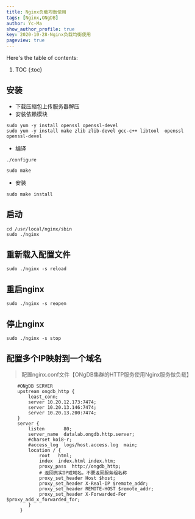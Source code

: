 ```yaml
---
title: Nginx负载均衡使用
tags: [Nginx,ONgDB]
author: Yc-Ma
show_author_profile: true
key: 2020-10-28-Nginx负载均衡使用
pageview: true
---
```


Here's the table of contents:
1. TOC
{:toc}

## 安装
- 下载压缩包上传服务器解压
- 安装依赖模块
```
sudo yum -y install openssl openssl-devel
sudo yum -y install make zlib zlib-devel gcc-c++ libtool  openssl openssl-devel
```
- 编译
```
./configure
```
```
sudo make
```

- 安装
```
sudo make install
```

## 启动
```
cd /usr/local/nginx/sbin
sudo ./nginx
```

## 重新载入配置文件
```
sudo ./nginx -s reload
```
## 重启nginx
```
sudo ./nginx -s reopen
```
## 停止nginx
```
sudo ./nginx -s stop
```

## 配置多个IP映射到一个域名
>配置nginx.conf文件【ONgDB集群的HTTP服务使用Nginx服务做负载】
```
    #ONgDB SERVER
    upstream ongdb_http {
        least_conn;
        server 10.20.12.173:7474;
        server 10.20.13.146:7474;
        server 10.20.13.200:7474;
    }
    server {
        listen       80;
        server_name  datalab.ongdb.http.server;
        #charset koi8-r;
        #access_log  logs/host.access.log  main;
        location / {
            root   html;
            index  index.html index.htm;
            proxy_pass  http://ongdb_http;
            # 返回真实IP或域名，不要返回服务组名称
            proxy_set_header Host $host;
            proxy_set_header X-Real-IP $remote_addr;
            proxy_set_header REMOTE-HOST $remote_addr;
            proxy_set_header X-Forwarded-For $proxy_add_x_forwarded_for;
        }
     }
```



